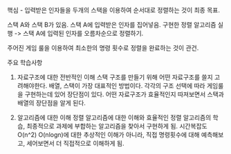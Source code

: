 핵심 - 입력받은 인자들을 두개의 스택을 이용하여 순서대로 정렬하는 것이 최종 목표.

스택 A와 스택 B가 있음.
스택 A에 입력받은 인자를 집어넣음.
구현한 정렬 알고리즘 실행 -> 스택 A에 입력된 인자를 오름차순으로 정렬하기.

주어진 게임 룰을 이용하여 최소한의 명령 횟수로 정렬을 완료하는 것이 관건.

주요 학습사항

1. 자료구조에 대한 전반적인 이해
스택 구조를 만들기 위해 어떤 자료구조를 쓸지 고려해야한다.
배열, 스택이 가장 대표적인 방법이다. 각각의 구조 선택에 따라 게임룰을 구현하는데 있어 장단점이 있다.
어떤 자료구조가 효율적인지 따져보면서 스택과 배열의 장단점을 알게 된다.

2. 알고리즘에 대한 이해
정렬 알고리즘에 대한 이해와 효율적인 정렬 알고리즘의 학습, 최종적으로 과제에 부합하는 알고리즘을 찾아서 구현하게 됨.
시간복잡도 O(n^2) O(nlogn)에 대한 추상적인 이해가 아니라, 직접 명령횟수에 대해 예측해보고, 세어보면서 더 직접적으로 이해하게 됨.
